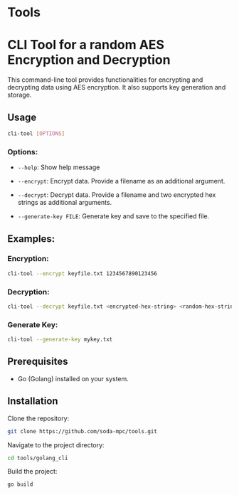 # Tools

# CLI Tool for a random AES Encryption and Decryption

This command-line tool provides functionalities for encrypting and decrypting data using AES encryption. It also supports key generation and storage.

## Usage

```bash
cli-tool [OPTIONS]
```

### Options:

- `--help`: Show help message

- `--encrypt`: Encrypt data. Provide a filename as an additional argument.

- `--decrypt`: Decrypt data. Provide a filename and two encrypted hex strings as additional arguments.

- `--generate-key FILE`: Generate key and save to the specified file.

## Examples:

### Encryption:

```bash
cli-tool --encrypt keyfile.txt 1234567890123456
```

### Decryption:

```bash
cli-tool --decrypt keyfile.txt <encrypted-hex-string> <random-hex-string>
```

### Generate Key:

```bash
cli-tool --generate-key mykey.txt
```

## Prerequisites

- Go (Golang) installed on your system.

## Installation

Clone the repository:

```bash
git clone https://github.com/soda-mpc/tools.git
```

Navigate to the project directory:

```bash
cd tools/golang_cli
```

Build the project:

```bash
go build
```
